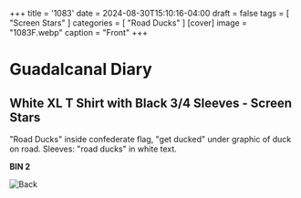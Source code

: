 +++
title = '1083'
date = 2024-08-30T15:10:16-04:00
draft = false
tags = [ "Screen Stars" ]
categories = [ "Road Ducks" ]
[cover]
image = "1083F.webp"
caption = "Front"
+++
# Guadalcanal Diary
## White XL T Shirt with Black 3/4 Sleeves - Screen Stars

"Road Ducks" inside confederate flag, "get ducked" under graphic of duck on road. Sleeves: "road ducks" in white text.

**BIN 2**

![Back](/1083B.webp)
